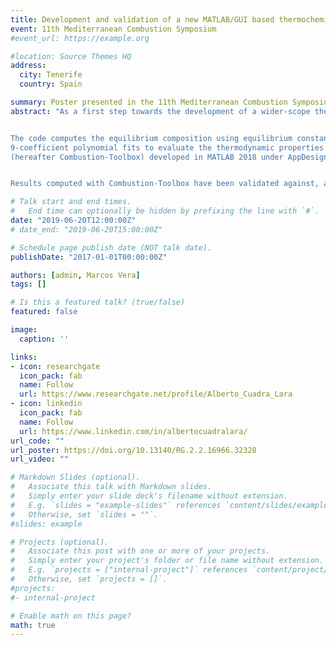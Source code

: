 ```yaml
---
title: Development and validation of a new MATLAB/GUI based thermochemical code
event: 11th Mediterranean Combustion Symposium
#event_url: https://example.org

#location: Source Themes HQ
address:
  city: Tenerife
  country: Spain

summary: Poster presented in the 11th Mediterranean Combustion Symposium.
abstract: "As a first step towards the development of a wider-scope thermochemical tool, in this work we present a thermochemical code with application to gaseous combustion   problems recently implemented by the authors in MATLAB. The code solves six chemical equilibrium problems (TP, HP, SP, TV, EV and SV transformations; where T denotes temperature, P pressure, H enthalpy, S entropy, E internal energy and V volume), incident and reflected planar shock waves, as well as ideal detonations according to Chapman-Jouguet theory, assuming always ideal gases in all cases.


The code computes the equilibrium composition using equilibrium constants rather than by minimization of the Gibbs–Helmholtz free energy, and employs NASA’s
9-coefficient polynomial fits to evaluate the thermodynamic properties. Along with the plain code, the new tool has been equipped with a Graphical User Interface
(hereafter Combustion-Toolbox) developed in MATLAB 2018 under AppDesigner.


Results computed with Combustion-Toolbox have been validated against, and are in good agreement with, NASA’s Chemical Equilibrium with Applications (CEA) program, CANTERA, and Caltech’s Shock and Detonation Toolbox. Moreover, the time required for the computations is comparable to that of other existing codes. Combustion-Toolbox has teaching and research aspirations and will be distributed as open source package as soon as it has been fully tested."

# Talk start and end times.
#   End time can optionally be hidden by prefixing the line with `#`.
date: "2019-06-20T12:00:00Z"
# date_end: "2019-06-20T15:00:00Z"

# Schedule page publish date (NOT talk date).
publishDate: "2017-01-01T00:00:00Z"

authors: [admin, Marcos Vera]
tags: []

# Is this a featured talk? (true/false)
featured: false

image:
  caption: ''

links:
- icon: researchgate
  icon_pack: fab
  name: Follow
  url: https://www.researchgate.net/profile/Alberto_Cuadra_Lara
- icon: linkedin
  icon_pack: fab
  name: Follow
  url: https://www.linkedin.com/in/albertocuadralara/
url_code: ""
url_poster: https://doi.org/10.13140/RG.2.2.16966.32328
url_video: ""

# Markdown Slides (optional).
#   Associate this talk with Markdown slides.
#   Simply enter your slide deck's filename without extension.
#   E.g. `slides = "example-slides"` references `content/slides/example-slides.md`.
#   Otherwise, set `slides = ""`.
#slides: example

# Projects (optional).
#   Associate this post with one or more of your projects.
#   Simply enter your project's folder or file name without extension.
#   E.g. `projects = ["internal-project"]` references `content/project/deep-learning/index.md`.
#   Otherwise, set `projects = []`.
#projects:
#- internal-project

# Enable math on this page?
math: true
---
```


